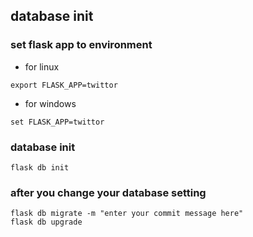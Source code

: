 ## database init

### set flask app to environment
- for linux
```
export FLASK_APP=twittor
```
- for windows
```
set FLASK_APP=twittor
```

### database init
```
flask db init
```
### after you change your database setting
```
flask db migrate -m "enter your commit message here"
flask db upgrade
```